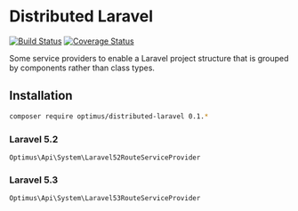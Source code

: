 # Distributed Laravel

[![Build Status](https://travis-ci.org/esbenp/distributed-laravel.svg)](https://travis-ci.org/esbenp/distributed-laravel) [![Coverage Status](https://coveralls.io/repos/esbenp/distributed-laravel/badge.svg?branch=master)](https://coveralls.io/r/esbenp/distributed-laravel?branch=master)

Some service providers to enable a Laravel project structure that is grouped by components rather than class types.

## Installation

```bash
composer require optimus/distributed-laravel 0.1.*
```

### Laravel 5.2

`Optimus\Api\System\Laravel52RouteServiceProvider`

### Laravel 5.3

`Optimus\Api\System\Laravel53RouteServiceProvider`